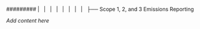 ######### |   |   |   |   |   |   |   |   ├── Scope 1, 2, and 3 Emissions Reporting

*Add content here*